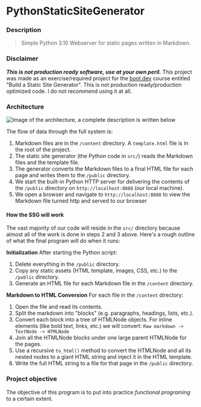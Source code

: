 # PythonStaticSiteGenerator

### Description
> Simple Python 3.10 Webserver for static pages written in Markdown.

### Disclaimer
***This is not production ready software, use at your own peril.***
This project was made as an exercise/required project for the [boot.dev](https://www.boot.dev) course entitled "Build a Static Site Generator". This is not production ready/production optimized code. I do not recommend using it at all.

### Architecture

![Image of the architecture, a complete description is written below](https://storage.googleapis.com/qvault-webapp-dynamic-assets/course_assets/UKCNg8E.png)

The flow of data through the full system is:

1. Markdown files are in the `/content` directory. A `template.html` file is in the root of the project.
2. The static site generator (the Python code in `src/`) reads the Markdown files and the template file.
3. The generator converts the Markdown files to a final HTML file for each page and writes them to the `/public` directory.
4. We start the built-in Python HTTP server for delivering the contents of the `/public` directory on `http://localhost:8888` (our local machine).
5. We open a browser and navigate to `http://localhost:8888` to view the Markdown file turned http and served to our browser

#### How the SSG will work

The vast majority of our code will reside in the `src/` directory because almost all of the work is done in steps 2 and 3 above. Here's a rough outline of what the final program will do when it runs:

**Initialization**
After starting the Python script:
1. Delete everything in the `/public` directory.
2. Copy any static assets (HTML template, images, CSS, etc.) to the `/public` directory.
3. Generate an HTML file for each Markdown file in the `/content` directory.

**Markdown to HTML Conversion**
For each file in the `/content` directory:
1. Open the file and read its contents.
2. Split the markdown into "blocks" (e.g. paragraphs, headings, lists, etc.).
3. Convert each block into a tree of HTMLNode objects. For inline elements (like bold text, links, etc.) we will convert:
            `Raw markdown -> TextNode -> HTMLNode`
4. Join all the HTMLNode blocks under one large parent HTMLNode for the pages.
5. Use a recursive `to_html()` method to convert the HTMLNode and all its nested nodes to a giant HTML string and inject it in the HTML template.
6. Write the full HTML string to a file for that page in the `/public` directory.

### Project objective
The objective of this program is to put into practice *functional programing* to a certain extent.

